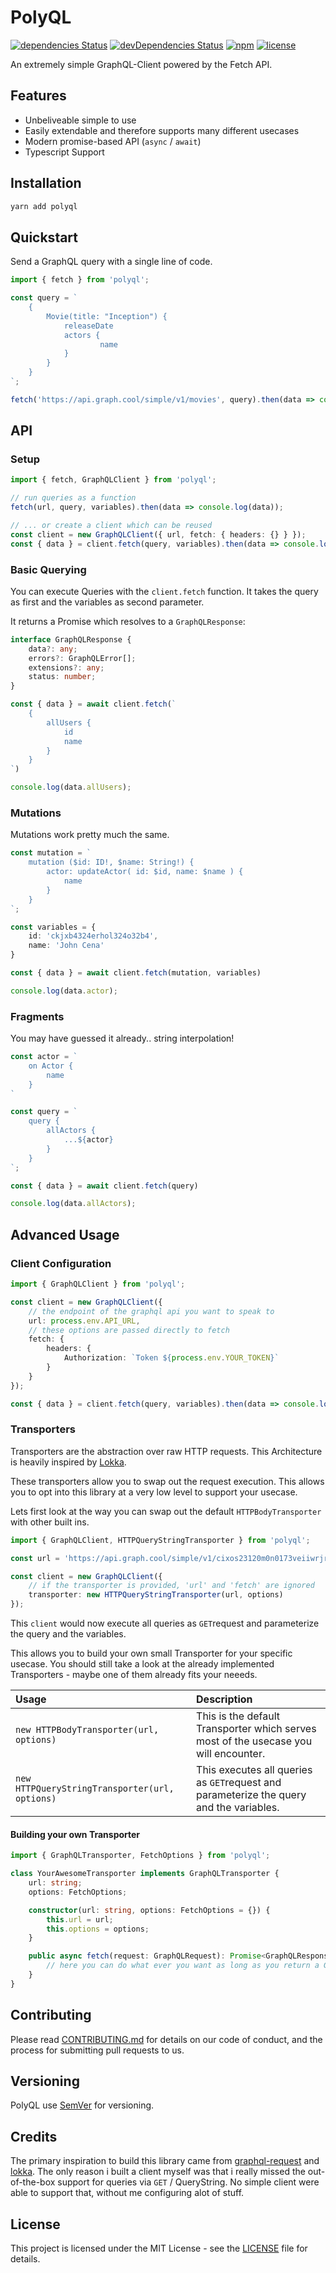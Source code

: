 # PolyQL

[![dependencies Status](https://david-dm.org/schulke-214/polyql/status.svg)](https://david-dm.org/schulke-214/polyql)
[![devDependencies Status](https://david-dm.org/schulke-214/polyql/dev-status.svg)](https://david-dm.org/schulke-214/polyql?type=dev)
[![npm](https://img.shields.io/npm/v/polyql.svg)](https://www.npmjs.com/package/polyql)
[![license](https://img.shields.io/github/license/schulke-214/polyql.svg)]()

An extremely simple GraphQL-Client powered by the Fetch API.

## Features

-   Unbeliveable simple to use
-   Easily extendable and therefore supports many different usecases
-   Modern promise-based API (`async` / `await`)
-   Typescript Support

## Installation

```sh
yarn add polyql
```

## Quickstart

Send a GraphQL query with a single line of code.

```ts
import { fetch } from 'polyql';

const query = `
    {
        Movie(title: "Inception") {
            releaseDate
            actors {
                    name
            }
        }
    }
`;

fetch('https://api.graph.cool/simple/v1/movies', query).then(data => console.log(data));
```

## API

### Setup

```ts
import { fetch, GraphQLClient } from 'polyql';

// run queries as a function
fetch(url, query, variables).then(data => console.log(data));

// ... or create a client which can be reused
const client = new GraphQLClient({ url, fetch: { headers: {} } });
const { data } = client.fetch(query, variables).then(data => console.log(data));
```

### Basic Querying

You can execute Queries with the `client.fetch` function. It takes the query as first and the variables as second parameter.

It returns a Promise which resolves to a `GraphQLResponse`:

```ts
interface GraphQLResponse {
	data?: any;
	errors?: GraphQLError[];
	extensions?: any;
	status: number;
}
```

<!-- prettier-ignore -->
```ts
const { data } = await client.fetch(`
    {
        allUsers {
            id
            name
        }
    }
`)

console.log(data.allUsers);
```

### Mutations

Mutations work pretty much the same.

<!-- prettier-ignore -->
```ts
const mutation = `
    mutation ($id: ID!, $name: String!) {
        actor: updateActor( id: $id, name: $name ) {
            name
        }
    }
`;

const variables = {
    id: 'ckjxb4324erhol324o32b4',
    name: 'John Cena'
}

const { data } = await client.fetch(mutation, variables)

console.log(data.actor);
```

### Fragments

You may have guessed it already.. string interpolation!

<!-- prettier-ignore -->
```ts
const actor = `
    on Actor {
        name
    }
`

const query = `
    query {
        allActors {
            ...${actor}
        }
    }
`;

const { data } = await client.fetch(query)

console.log(data.allActors);
```

## Advanced Usage

### Client Configuration

<!-- prettier-ignore -->
```ts
import { GraphQLClient } from 'polyql';

const client = new GraphQLClient({
    // the endpoint of the graphql api you want to speak to
    url: process.env.API_URL,
    // these options are passed directly to fetch
    fetch: {
        headers: {
            Authorization: `Token ${process.env.YOUR_TOKEN}`
        }
	}
});

const { data } = client.fetch(query, variables).then(data => console.log(data));
```

### Transporters

Transporters are the abstraction over raw HTTP requests. This Architecture is heavily inspired by [Lokka](https://github.com/kadirahq/lokka).

These transporters allow you to swap out the request execution. This allows you to opt into this library at a very low level to support your usecase.

Lets first look at the way you can swap out the default `HTTPBodyTransporter` with other built ins.

<!-- prettier-ignore -->
```ts
import { GraphQLClient, HTTPQueryStringTransporter } from 'polyql';

const url = 'https://api.graph.cool/simple/v1/cixos23120m0n0173veiiwrjr';

const client = new GraphQLClient({
	// if the transporter is provided, 'url' and 'fetch' are ignored
    transporter: new HTTPQueryStringTransporter(url, options)
});
```

This `client` would now execute all queries as `GET`request and parameterize the query and the variables.

This allows you to build your own small Transporter for your specific usecase. You should still take a look at the already implemented Transporters - maybe one of them already fits your neeeds.

| Usage                                          | Description                                                                             |
| :--------------------------------------------- | :-------------------------------------------------------------------------------------- |
| `new HTTPBodyTransporter(url, options)`        | This is the default Transporter which serves most of the usecase you will encounter.    |
| `new HTTPQueryStringTransporter(url, options)` | This executes all queries as `GET`request and parameterize the query and the variables. |

#### Building your own Transporter

<!-- prettier-ignore -->
```ts
import { GraphQLTransporter, FetchOptions } from 'polyql';

class YourAwesomeTransporter implements GraphQLTransporter {
    url: string;
    options: FetchOptions;

    constructor(url: string, options: FetchOptions = {}) {
        this.url = url;
        this.options = options;
    }

    public async fetch(request: GraphQLRequest): Promise<GraphQLResponse> {
        // here you can do what ever you want as long as you return a GraphQLResponse
    }
}
```

## Contributing

Please read [CONTRIBUTING.md](./CONTRIBUTING.md) for details on our code of
conduct, and the process for submitting pull requests to us.

## Versioning

PolyQL use [SemVer](http://semver.org/) for versioning.

## Credits

The primary inspiration to build this library came from [graphql-request](https://github.com/prisma-labs/graphql-request) and [lokka](https://github.com/kadirahq/lokka). The only reason i built a client myself was that i really missed the out-of-the-box support for queries via `GET` / QueryString. No simple client were able to support that, without me configuring alot of stuff.

## License

This project is licensed under the MIT License - see the [LICENSE](LICENSE) file
for details.
